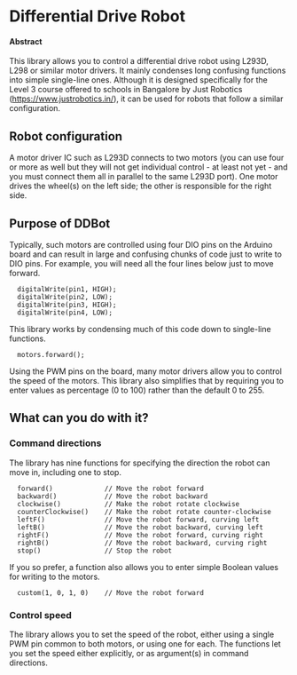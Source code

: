 # Differential Drive Robot

#### Abstract
This library allows you to control a differential drive robot using L293D, L298 or similar motor drivers. It mainly condenses long confusing functions into simple single-line ones. Although it is designed specifically for the Level 3 course offered to schools in Bangalore by Just Robotics (https://www.justrobotics.in/), it can be used for robots that follow a similar configuration.
## Robot configuration
A motor driver IC such as L293D connects to two motors (you can use four or more as well but they will not get individual control - at least not yet - and you must connect them all in parallel to the same L293D port). One motor drives the wheel(s) on the left side; the other is responsible for the right side.
## Purpose of DDBot
Typically, such motors are controlled using four DIO pins on the Arduino board and can result in large and confusing chunks of code just to write to DIO pins. For example, you will need all the four lines below just to move forward.

      digitalWrite(pin1, HIGH);
      digitalWrite(pin2, LOW);
      digitalWrite(pin3, HIGH);
      digitalWrite(pin4, LOW);

This library works by condensing much of this code down to single-line functions.

      motors.forward();

Using the PWM pins on the board, many motor drivers allow you to control the speed of the motors. This library also simplifies that by requiring you to enter values as percentage (0 to 100) rather than the default 0 to 255.
## What can you do with it?
### Command directions
The library has nine functions for specifying the direction the robot can move in, including one to stop.

      forward()             // Move the robot forward
      backward()            // Move the robot backward
      clockwise()           // Make the robot rotate clockwise
      counterClockwise()    // Make the robot rotate counter-clockwise
      leftF()               // Move the robot forward, curving left
      leftB()               // Move the robot backward, curving left
      rightF()              // Move the robot forward, curving right
      rightB()              // Move the robot backward, curving right
      stop()                // Stop the robot

If you so prefer, a function also allows you to enter simple Boolean values for writing to the motors.

      custom(1, 0, 1, 0)    // Move the robot forward

### Control speed
The library allows you to set the speed of the robot, either using a single PWM pin common to both motors, or using one for each. The functions let you set the speed either explicitly, or as argument(s) in command directions.
